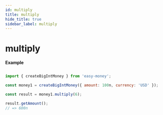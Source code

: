 ```yaml
---
id: multiply
title: multiply
hide_title: true
sidebar_label: multiply
---
```


# multiply

**Example**

```js

import { createBigIntMoney } from 'easy-money';

const money1 = createBigIntMoney({ amount: 100n, currency: 'USD' });

const result = money1.multiply(6);

result.getAmount();
// => 600n

```